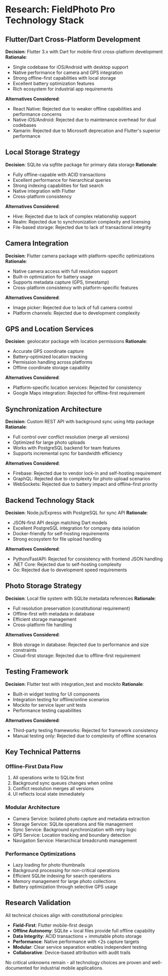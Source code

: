 # Research: FieldPhoto Pro Technology Stack

## Flutter/Dart Cross-Platform Development

**Decision**: Flutter 3.x with Dart for mobile-first cross-platform development
**Rationale**:
- Single codebase for iOS/Android with desktop support
- Native performance for camera and GPS integration
- Strong offline-first capabilities with local storage
- Excellent battery optimization features
- Rich ecosystem for industrial app requirements

**Alternatives Considered**:
- React Native: Rejected due to weaker offline capabilities and performance concerns
- Native iOS/Android: Rejected due to maintenance overhead for dual codebases
- Xamarin: Rejected due to Microsoft deprecation and Flutter's superior performance

## Local Storage Strategy

**Decision**: SQLite via sqflite package for primary data storage
**Rationale**:
- Fully offline-capable with ACID transactions
- Excellent performance for hierarchical queries
- Strong indexing capabilities for fast search
- Native integration with Flutter
- Cross-platform consistency

**Alternatives Considered**:
- Hive: Rejected due to lack of complex relationship support
- Realm: Rejected due to synchronization complexity and licensing
- File-based storage: Rejected due to lack of transactional integrity

## Camera Integration

**Decision**: Flutter camera package with platform-specific optimizations
**Rationale**:
- Native camera access with full resolution support
- Built-in optimization for battery usage
- Supports metadata capture (GPS, timestamp)
- Cross-platform consistency with platform-specific features

**Alternatives Considered**:
- Image picker: Rejected due to lack of full camera control
- Platform channels: Rejected due to development complexity

## GPS and Location Services

**Decision**: geolocator package with location permissions
**Rationale**:
- Accurate GPS coordinate capture
- Battery-optimized location tracking
- Permission handling across platforms
- Offline coordinate storage capability

**Alternatives Considered**:
- Platform-specific location services: Rejected for consistency
- Google Maps integration: Rejected for offline-first requirement

## Synchronization Architecture

**Decision**: Custom REST API with background sync using http package
**Rationale**:
- Full control over conflict resolution (merge all versions)
- Optimized for large photo uploads
- Works with PostgreSQL backend for team features
- Supports incremental sync for bandwidth efficiency

**Alternatives Considered**:
- Firebase: Rejected due to vendor lock-in and self-hosting requirement
- GraphQL: Rejected due to complexity for photo upload scenarios
- WebSockets: Rejected due to battery impact and offline-first priority

## Backend Technology Stack

**Decision**: Node.js/Express with PostgreSQL for sync API
**Rationale**:
- JSON-first API design matching Dart models
- Excellent PostgreSQL integration for company data isolation
- Docker-friendly for self-hosting requirements
- Strong ecosystem for file upload handling

**Alternatives Considered**:
- Python/FastAPI: Rejected for consistency with frontend JSON handling
- .NET Core: Rejected due to self-hosting complexity
- Go: Rejected due to development speed requirements

## Photo Storage Strategy

**Decision**: Local file system with SQLite metadata references
**Rationale**:
- Full resolution preservation (constitutional requirement)
- Offline-first with metadata in database
- Efficient storage management
- Cross-platform file handling

**Alternatives Considered**:
- Blob storage in database: Rejected due to performance and size constraints
- Cloud-first storage: Rejected due to offline-first requirement

## Testing Framework

**Decision**: Flutter test with integration_test and mockito
**Rationale**:
- Built-in widget testing for UI components
- Integration testing for offline/online scenarios
- Mockito for service layer unit tests
- Performance testing capabilities

**Alternatives Considered**:
- Third-party testing frameworks: Rejected for framework consistency
- Manual testing only: Rejected due to complexity of offline scenarios

## Key Technical Patterns

### Offline-First Data Flow
1. All operations write to SQLite first
2. Background sync queues changes when online
3. Conflict resolution merges all versions
4. UI reflects local state immediately

### Modular Architecture
- Camera Service: Isolated photo capture and metadata extraction
- Storage Service: SQLite operations and file management
- Sync Service: Background synchronization with retry logic
- GPS Service: Location tracking and boundary detection
- Navigation Service: Hierarchical breadcrumb management

### Performance Optimizations
- Lazy loading for photo thumbnails
- Background processing for non-critical operations
- Efficient SQLite indexing for search operations
- Memory management for large photo collections
- Battery optimization through selective GPS usage

## Research Validation

All technical choices align with constitutional principles:
- **Field-First**: Flutter mobile-first design
- **Offline Autonomy**: SQLite + local files provide full offline capability
- **Data Integrity**: ACID transactions + immutable photo storage
- **Performance**: Native performance with <2s capture targets
- **Modular**: Clear service separation enables independent testing
- **Collaborative**: Device-based attribution with audit trails

No critical unknowns remain - all technology choices are proven and well-documented for industrial mobile applications.
